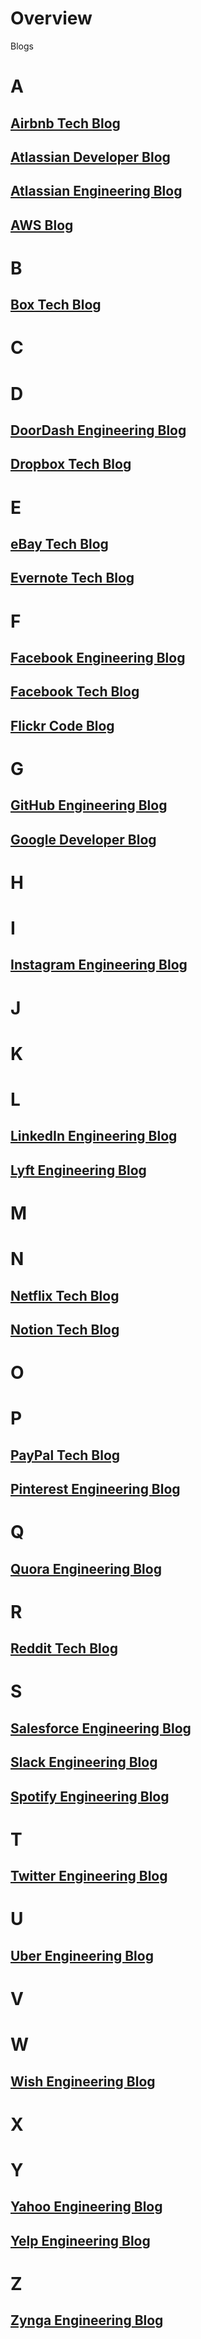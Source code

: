 # Overview

Blogs

# A

## [Airbnb Tech Blog](https://medium.com/airbnb-engineering)

## [Atlassian Developer Blog](https://blog.developer.atlassian.com/)

## [Atlassian Engineering Blog](https://www.atlassian.com/engineering)

## [AWS Blog](https://aws.amazon.com/blogs/)

# B

## [Box Tech Blog](https://medium.com/box-tech-blog)

# C

# D

## [DoorDash Engineering Blog](https://doordash.engineering/)

## [Dropbox Tech Blog](https://dropbox.tech/)

# E

## [eBay Tech Blog](https://tech.ebayinc.com/)

## [Evernote Tech Blog](https://evernote.com/blog/category/tech/)

# F

## [Facebook Engineering Blog](https://engineering.fb.com/)

## [Facebook Tech Blog](https://tech.fb.com/)

## [Flickr Code Blog](https://code.flickr.net/)

# G

## [GitHub Engineering Blog](https://github.blog/category/engineering/)

## [Google Developer Blog](https://developers.googleblog.com/)

# H

# I

## [Instagram Engineering Blog](https://instagram-engineering.com/)

# J

# K

# L

## [LinkedIn Engineering Blog](https://engineering.linkedin.com/blog)

## [Lyft Engineering Blog](https://eng.lyft.com/)

# M

# N

## [Netflix Tech Blog](https://netflixtechblog.com/)

## [Notion Tech Blog](https://www.notion.so/blog/topic/tech)

# O

# P

## [PayPal Tech Blog](https://medium.com/paypal-tech)

## [Pinterest Engineering Blog](https://medium.com/pinterest-engineering)

# Q

## [Quora Engineering Blog](https://quoraengineering.quora.com/)

# R

## [Reddit Tech Blog](https://www.redditinc.com/blog/topic/technology)

# S

## [Salesforce Engineering Blog](https://engineering.salesforce.com/)

## [Slack Engineering Blog](https://slack.engineering/)

## [Spotify Engineering Blog](https://engineering.atspotify.com/)

# T

## [Twitter Engineering Blog](https://blog.twitter.com/engineering/en_us)

# U

## [Uber Engineering Blog](https://eng.uber.com/)

# V

# W

## [Wish Engineering Blog](https://medium.com/wish-engineering)

# X

# Y

## [Yahoo Engineering Blog](https://yahooeng.tumblr.com/)

## [Yelp Engineering Blog](https://engineeringblog.yelp.com/)

# Z

## [Zynga Engineering Blog](https://www.zynga.com/blogs/engineering)
